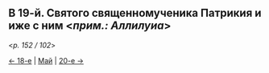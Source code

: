 
## В 19-й. Святого священномученика Патрикия и иже с ним <*прим.: Аллилуиа*> 

<*p. 152 / 102*>

[← 18-е](05_18_MES.ru.md) | [Май](README.md#19-й) | [20-е →](05_20_MES.ru.md)
